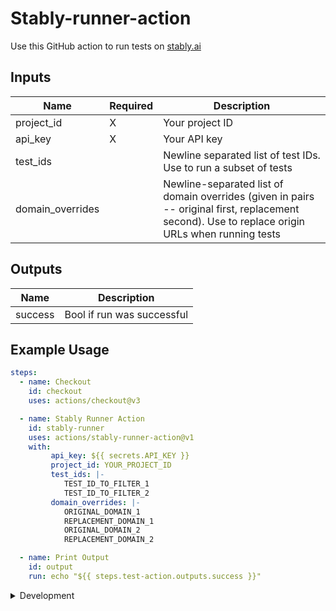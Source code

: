 # Stably-runner-action

Use this GitHub action to run tests on [stably.ai](https://stably.ai)

## Inputs

| **Name** | **Required** | **Description** |
| --- | --- | --- |
| project_id | X | Your project ID |
| api_key | X | Your API key |
| test_ids |  | Newline separated list of test IDs. Use to run a subset of tests |
| domain_overrides |  | Newline-separated list of domain overrides (given in pairs -- original first, replacement second). Use to replace origin URLs when running tests |


## Outputs

| **Name** | **Description** |
| --- | --- |
| success | Bool if run was successful |


## Example Usage

```yaml
steps:
  - name: Checkout
    id: checkout
    uses: actions/checkout@v3

  - name: Stably Runner Action
    id: stably-runner
    uses: actions/stably-runner-action@v1
    with:
         api_key: ${{ secrets.API_KEY }}
         project_id: YOUR_PROJECT_ID
         test_ids: |-
            TEST_ID_TO_FILTER_1
            TEST_ID_TO_FILTER_2
         domain_overrides: |-
            ORIGINAL_DOMAIN_1
            REPLACEMENT_DOMAIN_1
            ORIGINAL_DOMAIN_2
            REPLACEMENT_DOMAIN_2

  - name: Print Output
    id: output
    run: echo "${{ steps.test-action.outputs.success }}"
```


<details>

<summary>Development</summary>

## Setup

1. :hammer_and_wrench: Install the dependencies

   ```bash
   npm install
   ```

2. :building_construction: Package the TypeScript for distribution

   ```bash
   npm run bundle
   ```

3. :white_check_mark: Run the tests

   ```bash
   npm test
   ```

## Publishing

1. Create a new branch

   ```bash
   git checkout -b releases/v1
   ```

2. Format, test, and build the action

   ```bash
   npm run all
   ```

3. Commit your changes

4. Push them to your repository

   ```bash
   git push -u origin releases/v1
   ```

6. Merge the pull request into the `master` branch

You can now draft a relase. For information more info see
[Versioning](https://github.com/actions/toolkit/blob/master/docs/action-versioning.md)

## Validating the Action

[`ci.yml`](./.github/workflows/ci.yml) is a workflow that runs and validates the action


</details>